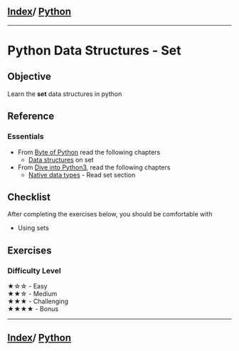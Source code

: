 <link rel='stylesheet' href='../assets/css/main.css'/>

## [Index](../README.md)/ [Python](0-README.md)

---

# Python Data Structures - Set

## Objective

Learn the **set** data structures in python

## Reference

### Essentials

* From [Byte of Python](https://python.swaroopch.com/) read the following chapters
  - [Data structures](https://python.swaroopch.com/data_structures.html) on set
* From [Dive into Python3](https://diveintopython3.problemsolving.io), read the following chapters
  - [Native data types](https://diveintopython3.problemsolving.io/native-datatypes.html) - Read set section

## Checklist

After completing the exercises below, you should be comfortable with

- Using sets

## Exercises

### Difficulty Level

★☆☆  - Easy  
★★☆  - Medium  
★★★  - Challenging  
★★★★ - Bonus

---

## [Index](../README.md)/ [Python](0-README.md)
